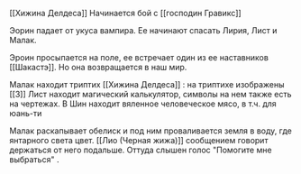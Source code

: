 
[[Хижина Делдеса]]
Начинается бой с [[господин Гравикс]]

Эорин падает от укуса вампира. Ее начинают спасать Лирия, Лист и Малак.

Эроин просыпается на поле, ее встречает один из ее наставников [[Шакастэ]]. Но она возвращается в наш мир.


Малак находит триптих [[Хижина Делдеса]] : на триптихе изображены [[3]]
Лист находит магический калькулятор, символы на нем также есть на чертежах. В
Шин находит вяленное человеческое мясо, в т.ч. для юань-ти

Малак раскапывает обелиск и под ним проваливается земля в воду, где янтарного света цвет.  [[Лио (Черная жижа)]] сообщением говорит держаться от него подальше. Оттуда слышен голос "Помогите мне выбраться" .

